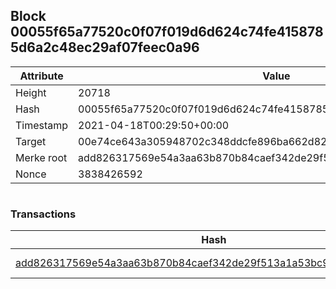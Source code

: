## Block 00055f65a77520c0f07f019d6d624c74fe4158785d6a2c48ec29af07feec0a96

Attribute | Value
--- | ---
Height | 20718
Hash | 00055f65a77520c0f07f019d6d624c74fe4158785d6a2c48ec29af07feec0a96
Timestamp | 2021-04-18T00:29:50+00:00
Target | 00e74ce643a305948702c348ddcfe896ba662d82c1a228faf4ad12250f07334e
Merke root | add826317569e54a3aa63b870b84caef342de29f513a1a53bc9c52477d531726
Nonce | 3838426592

```

```

### Transactions

Hash | Amount
--- | ---
[add826317569e54a3aa63b870b84caef342de29f513a1a53bc9c52477d531726](add826317569e54a3aa63b870b84caef342de29f513a1a53bc9c52477d531726.md) | 10.00000000 SKEPTI 
